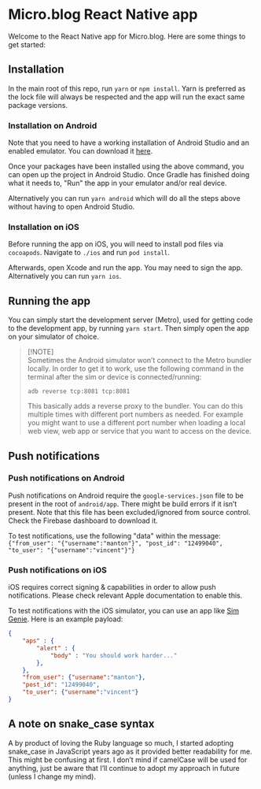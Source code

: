 # Micro.blog React Native app

Welcome to the React Native app for Micro.blog. Here are some things to get started:

## Installation

In the main root of this repo, run `yarn` or `npm install`. Yarn is preferred as the lock file will always be respected and the app will run the exact same package versions.

### Installation on Android

Note that you need to have a working installation of Android Studio and an enabled emulator. You can download it [here](https://developer.android.com/studio/).

Once your packages have been installed using the above command, you can open up the project in Android Studio. Once Gradle has finished doing what it needs to, "Run" the app in your emulator and/or real device.

Alternatively you can run `yarn android` which will do all the steps above without having to open Android Studio.

### Installation on iOS

Before running the app on iOS, you will need to install pod files via `cocoapods`. Navigate to `./ios` and run `pod install`.

Afterwards, open Xcode and run the app. You may need to sign the app. Alternatively you can run `yarn ios`.

## Running the app

You can simply start the development server (Metro), used for getting code to the development app, by running `yarn start`. Then simply open the app on your simulator of choice.

> [!NOTE]\
> Sometimes the Android simulator won’t connect to the Metro bundler locally. In order to get it to work, use the following command in the terminal after the sim or device is connected/running:
>
> `adb reverse tcp:8081 tcp:8081`
>
> This basically adds a reverse proxy to the bundler. You can do this multiple times with different port numbers as needed. For example you might want to use a different port number when loading a local web view, web app or service that you want to access on the device.

## Push notifications

### Push notifications on Android

Push notifications on Android require the `google-services.json` file to be present in the root of `android/app`. There might be build errors if it isn’t present. Note that this file has been excluded/ignored from source control. Check the Firebase dashboard to download it.

To test notifications, use the following "data" within the message:
`{"from_user": "{"username":"manton"}", "post_id": "12499040", "to_user": "{"username":"vincent"}"}`

### Push notifications on iOS

iOS requires correct signing & capabilities in order to allow push notifications. Please check relevant Apple documentation to enable this.

To test notifications with the iOS simulator, you can use an app like [Sim Genie](https://simgenie.app). Here is an example payload:

```json
{
	"aps" : {
		"alert" : {
			"body" : "You should work harder..."
		},
	},
	"from_user": {"username":"manton"},
	"post_id": "12499040", 
	"to_user": {"username":"vincent"}
}
```

## A note on snake_case syntax

A by product of loving the Ruby language so much, I started adopting snake_case in JavaScript years ago as it provided better readability for me. This might be confusing at first. I don’t mind if camelCase will be used for anything, just be aware that I’ll continue to adopt my approach in future (unless I change my mind).
